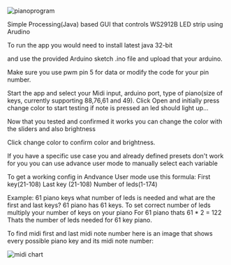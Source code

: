 
![pianoprogram](https://user-images.githubusercontent.com/62844718/206133011-e5568ce3-793f-4fdc-acb7-45eb76dd7924.png)

Simple Processing(Java) based GUI that controls WS2912B LED strip using Arudino

To run the app you would need to install latest java 32-bit 

and use the provided Arduino sketch .ino file and upload that your arduino.

Make sure you use pwm pin 5 for data or modify
the code for your pin number.

Start the app and select your Midi input, arduino port, type of piano(size of keys, currently supporting 88,76,61 and 49). 
Click Open and initially press change color to start testing if note is pressed an led should light up...

Now that you tested and confirmed it works you can change the color with the sliders and also brightness

Click change color to confirm color and brightness.

If you have a specific use case you and already defined presets don't work for you you 
can use advance user mode to manually select each variable

To get a working config in Andvance User mode use this formula:
First key(21-108)
Last key (21-108)
Number of leds(1-174)

Example: 61 piano keys what number of leds is needed and what are the first and last keys?
61 piano has 61 keys. To set correct number of leds multiply your number of keys on your piano
For 61 piano thats 61 * 2 = 122 Thats the number of leds needed for 61 key piano.

To find midi first and last midi note number here is an image that shows every possible piano key and its midi note number:



![midi chart](https://user-images.githubusercontent.com/62844718/206138883-35bb5a70-2aed-457f-ab51-72d7f7806af9.png)
